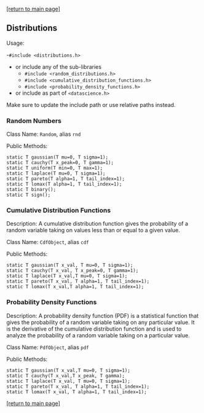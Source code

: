[[return to main page]](../../../README.md)
## Distributions
Usage:

-`#include <distributions.h>`
- or include any of the sub-libraries
    - `#include <random_distributions.h>`
    - `#include <cumulative_distribution_functions.h>`
    - `#include <probability_density_functions.h>`
- or include as part of `<datascience.h>`

Make sure to update the include path or use relative paths instead.

### Random Numbers
Class Name: `Random`, alias `rnd`

Public Methods:
```
static T gaussian(T mu=0, T sigma=1);
static T cauchy(T x_peak=0, T gamma=1);
static T uniform(T min=0, T max=1);
static T laplace(T mu=0, T sigma=1);
static T pareto(T alpha=1, T tail_index=1);
static T lomax(T alpha=1, T tail_index=1);
static T binary();     
static T sign();
```

### Cumulative Distribution Functions
Description: A cumulative distribution function gives the probability of a random variable
taking on values less than or equal to a given value.

Class Name: `CdfObject`, alias `cdf`

Public Methods:
```
static T gaussian(T x_val, T mu=0, T sigma=1);
static T cauchy(T x_val, T x_peak=0, T gamma=1);
static T laplace(T x_val,T mu=0, T sigma=1);
static T pareto(T x_val, T alpha=1, T tail_index=1);
static T lomax(T x_val,T alpha=1, T tail_index=1);
```


### Probability Density Functions
Description: A probability density function (PDF) is a statistical function that gives the probability
of a random variable taking on any particular value.
It is the derivative of the cumulative distribution function and is used to analyze
the probability of a random variable taking on a particular value.

Class Name: `PdfObject`, alias `pdf`

Public Methods:
```
static T gaussian(T x_val,T mu=0, T sigma=1);
static T cauchy(T x_val,T x_peak, T gamma);
static T laplace(T x_val, T mu=0, T sigma=1);
static T pareto(T x_val, T alpha=1, T tail_index=1);
static T lomax(T x_val, T alpha=1, T tail_index=1);
```

[[return to main page]](../../../README.md)